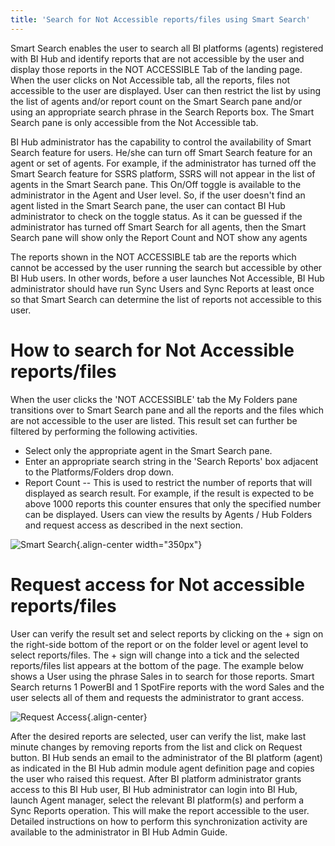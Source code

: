 ```yaml
---
title: 'Search for Not Accessible reports/files using Smart Search'
---
```


Smart Search enables the user to search all BI platforms (agents)
registered with BI Hub and identify reports that are not accessible by
the user and display those reports in the NOT ACCESSIBLE Tab of the
landing page. When the user clicks on Not Accessible tab, all the
reports, files not accessible to the user are displayed. User can then
restrict the list by using the list of agents and/or report count on the
Smart Search pane and/or using an appropriate search phrase in the
Search Reports box. The Smart Search pane is only accessible from the
Not Accessible tab.

BI Hub administrator has the capability to control the availability of
Smart Search feature for users. He/she can turn off Smart Search feature
for an agent or set of agents. For example, if the administrator has
turned off the Smart Search feature for SSRS platform, SSRS will not
appear in the list of agents in the Smart Search pane. This On/Off
toggle is available to the administrator in the Agent and User level.
So, if the user doesn't find an agent listed in the Smart Search pane,
the user can contact BI Hub administrator to check on the toggle
status. As it can be guessed if the administrator has turned off Smart
Search for all agents, then the Smart Search pane will show only the
Report Count and NOT show any agents

The reports shown in the NOT ACCESSIBLE tab are the reports which cannot
be accessed by the user running the search but accessible by other BI Hub
users. In other words, before a user launches Not Accessible, BI Hub 
administrator should have run Sync Users and Sync Reports at least
once so that Smart Search can determine the list of reports not
accessible to this user.

How to search for Not Accessible reports/files
==============================================

When the user clicks the 'NOT ACCESSIBLE' tab the My Folders pane
transitions over to Smart Search pane and all the reports and the files
which are not accessible to the user are listed. This result set can
further be filtered by performing the following activities.

-   Select only the appropriate agent in the Smart Search pane.
-   Enter an appropriate search string in the 'Search Reports' box
    adjacent to the Platforms/Folders drop down.
-   Report Count -- This is used to restrict the number of reports that
    will displayed as search result. For example, if the result is
    expected to be above 1000 reports this counter ensures that only the
    specified number can be displayed. Users can view the results by
    Agents / Hub Folders and request access as described in the next
    section.

![Smart Search](_static/nonaccessreport.png){.align-center
width="350px"}

Request access for Not accessible reports/files
===============================================

User can verify the result set and select reports by clicking on the +
sign on the right-side bottom of the report or on the folder level or
agent level to select reports/files. The + sign will change into a tick
and the selected reports/files list appears at the bottom of the page.
The example below shows a User using the phrase Sales in to search for
those reports. Smart Search returns 1 PowerBI and 1 SpotFire reports
with the word Sales and the user selects all of them and requests the
administrator to grant access.

![Request Access](_static/requestaccess.png){.align-center}

After the desired reports are selected, user can verify the list, make
last minute changes by removing reports from the list and click on
Request button. BI Hub sends an email to the administrator of the BI
platform (agent) as indicated in the BI Hub admin module agent
definition page and copies the user who raised this request. After BI
platform administrator grants access to this BI Hub user, BI Hub
administrator can login into BI Hub, launch Agent manager, select the
relevant BI platform(s) and perform a Sync Reports operation. This will
make the report accessible to the user. Detailed instructions on how to
perform this synchronization activity are available to the administrator
in BI Hub Admin Guide.
